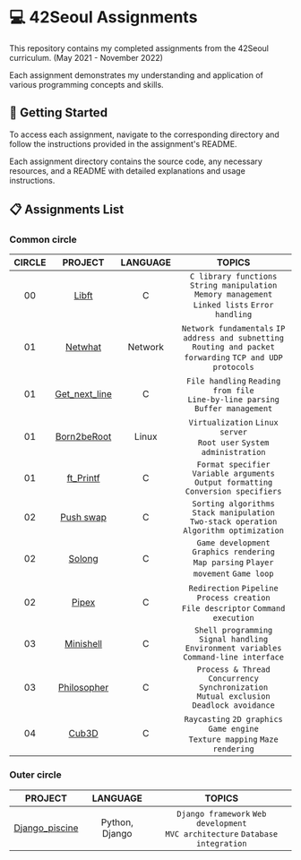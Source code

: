 # :computer: 42Seoul Assignments
This repository contains my completed assignments from the 42Seoul curriculum. (May 2021 - November 2022)

Each assignment demonstrates my understanding and application of various programming concepts and skills.

## :book: Getting Started

To access each assignment, navigate to the corresponding directory and follow the instructions provided in the assignment's README.

Each assignment directory contains the source code, any necessary resources, and a README with detailed explanations and usage instructions.

## :clipboard: Assignments List

### Common circle
| CIRCLE | PROJECT                                                   |  LANGUAGE   | TOPICS                                                                                                                               |
| :----: | :-------------------------------------------------------: | :---------: | :----------------------------------------------------------------------------------------------------------------------------------: |
| 00     | [Libft](./LIBFT)                                          | C           | `C library functions` `String manipulation` </br> `Memory management` `Linked lists` `Error handling`                                |
| 01     | [Netwhat](./NETWHAT)                                      | Network     | `Network fundamentals` `IP address and subnetting` </br> `Routing and packet forwarding` `TCP and UDP protocols`                     |
| 01     | [Get_next_line](./GET_NEXT_LINE)                          | C           | `File handling` `Reading from file` </br> `Line-by-line parsing` `Buffer management`                                                 |
| 01     | [Born2beRoot](./BORN2BEROOT)                              | Linux       | `Virtualization` `Linux server` </br> `Root user` `System administration`                                                            |
| 01     | [ft_Printf](./FT_PRINTF)                                  | C           | `Format specifier` `Variable arguments` </br> `Output formatting` `Conversion specifiers`                                            |
| 02     | [Push swap](./PUSH_SWAP)                                  | C           | `Sorting algorithms` `Stack manipulation` </br> `Two-stack operation` `Algorithm optimization`                                       |
| 02     | [Solong](./SO_LONG)                                       | C           | `Game development` `Graphics rendering` </br> `Map parsing` `Player movement` `Game loop`                                            |
| 02     | [Pipex](./PIPEX)                                          | C           | `Redirection` `Pipeline` `Process creation` </br> `File descriptor` `Command execution`                                              |
| 03     | [Minishell](./MINISHELL)                                  | C           | `Shell programming` `Signal handling` </br> `Environment variables` `Command-line interface`                                         |
| 03     | [Philosopher](./PHILOSOPHER)                              | C           | `Process & Thread` `Concurrency` `Synchronization` </br> `Mutual exclusion` `Deadlock avoidance`                                     |
| 04     | [Cub3D](./CUB3D)                                          | C           | `Raycasting` `2D graphics` `Game engine` </br> `Texture mapping` `Maze rendering`                                                    |

### Outer circle

| PROJECT                                                   |  LANGUAGE        | TOPICS                                                                                                                               |
| :-------------------------------------------------------: | :--------------: | :----------------------------------------------------------------------------------------------------------------------------------: |
| [Django_piscine](./DJANGO-PISCINE)                        | Python, Django   | `Django framework` `Web development` </br> `MVC architecture` `Database integration`                                                 |
